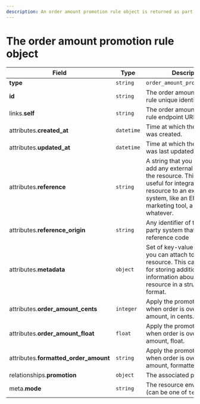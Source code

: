 ```yaml
---
description: An order amount promotion rule object is returned as part of the response body of each successful list, retrieve, create or update API call.
---
```


# The order amount promotion rule object

| Field          | Type     | Description                                  |
| -------------- | -------- | -------------------------------------------- |
| **type**       | `string` | `order_amount_promotion_rules`                        |
| **id**         | `string` | The order amount promotion rule unique identifier  |
| links.**self** | `string` | The order amount promotion rule endpoint URL       |
| attributes.**created_at** | `datetime` | Time at which the resource was created. |
| attributes.**updated_at** | `datetime` | Time at which the resource was last updated. |
| attributes.**reference** | `string` | A string that you can use to add any external identifier to the resource. This can be useful for integrating the resource to an external system, like an ERP, a marketing tool, a CRM, or whatever. |
| attributes.**reference_origin** | `string` | Any identifier of the third party system that defines the reference code |
| attributes.**metadata** | `object` | Set of key-value pairs that you can attach to the resource. This can be useful for storing additional information about the resource in a structured format. |
| attributes.**order_amount_cents** | `integer` | Apply the promotion only when order is over this amount, in cents. |
| attributes.**order_amount_float** | `float` | Apply the promotion only when order is over this amount, float. |
| attributes.**formatted_order_amount** | `string` | Apply the promotion only when order is over this amount, formatted. |
| relationships.**promotion** | `object` | The associated promotion. |
| meta.**mode** | `string` | The resource environment \(can be one of `test` or `live`\) |

